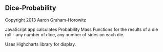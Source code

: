 Dice-Probability
----------------
Copyright 2013 Aaron Graham-Horowitz

JavaScript app calculates Probability Mass Functions for the results of
a die roll - any number of dice, any number of sides on each die.

Uses Highcharts library for display.

